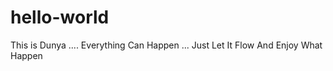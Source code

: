 # hello-world
This is Dunya .... Everything Can Happen ... Just Let It Flow And Enjoy What Happen
<Always Coding Always Watch Your Steps>
